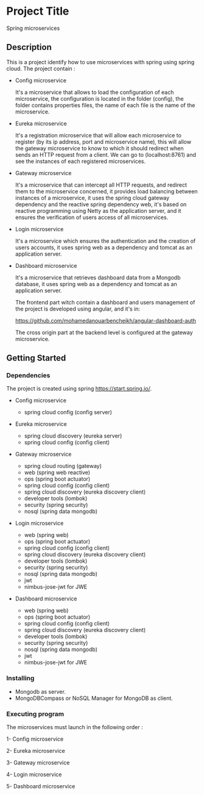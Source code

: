 # Project Title

Spring microservices

## Description

This is a project identify how to use microservices with spring using spring cloud.
The project contain :

* Config microservice 

  It's a microservice that allows to load the configuration of each microservice, the configuration is located in the folder (config), the folder contains properties files, the name of each file is the name of the microservice.
  
* Eureka microservice 

  It's a registration microservice that will allow each microservice to register (by its ip address, port and microservice name), this will allow the gateway microservice to know to which it should redirect when sends an HTTP request from a client. We can go to (localhost:8761) and see the instances of each registered microservices.
  
* Gateway microservice 

  It's a microservice that can intercept all HTTP requests, and redirect them to the microservice concerned, it provides load balancing between instances of a microservice, it uses the spring cloud gateway dependency and the reactive spring dependency web, it's based on reactive programming using Netty as the application server, and it ensures the verification of users access of all microservices.
  
* Login microservice 

  It's a microservice which ensures the authentication and the creation of users accounts, it uses spring web as a dependency and tomcat as an application server.
  
* Dashboard microservice 

  It's a microservice that retrieves dashboard data from a Mongodb database, it uses spring web as a dependency and tomcat as an application server.
  
  The frontend part witch contain a dashboard and users management of the project is developed using angular, and it's in: 
  
  https://github.com/mohamedanouarbencheikh/angular-dashboard-auth
  
  The cross origin part at the backend level is configured at the gateway microservice.
  
## Getting Started
  
### Dependencies

The project is created using spring https://start.spring.io/.

* Config microservice 
  - spring cloud config (config server)
  
* Eureka microservice 
  - spring cloud discovery (eureka server)
  - spring cloud config (config client)
  
* Gateway microservice 
  - spring cloud routing (gateway)
  - web (spring web reactive)
  - ops (spring boot actuator)
  - spring cloud config (config client)
  - spring cloud discovery (eureka discovery client)
  - developer tools (lombok)
  - security (spring security)
  - nosql (spring data mongodb)
  
* Login microservice 
  - web (spring web)
  - ops (spring boot actuator)
  - spring cloud config (config client)
  - spring cloud discovery (eureka discovery client)
  - developer tools (lombok)
  - security (spring security)
  - nosql (spring data mongodb)
  - jwt
  - nimbus-jose-jwt for JWE
  
* Dashboard microservice 
  - web (spring web)
  - ops (spring boot actuator)
  - spring cloud config (config client)
  - spring cloud discovery (eureka discovery client)
  - developer tools (lombok)
  - security (spring security)
  - nosql (spring data mongodb)
  - jwt
  - nimbus-jose-jwt for JWE

### Installing

* Mongodb as server.
* MongoDBCompass or NoSQL Manager for MongoDB as client.

### Executing program

The microservices must launch in the following order :

  1- Config microservice 
  
  2- Eureka microservice 
  
  3- Gateway microservice
  
  4- Login microservice 
  
  5- Dashboard microservice   


